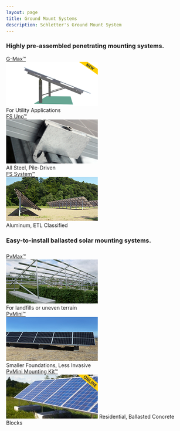 ```yaml
---
layout: page
title: Ground Mount Systems
description: Schletter's Ground Mount System
---    
```


<h3>Highly pre-assembled penetrating mounting systems.</h3>
<div class="row">
     <div class="col-md-4 system-options">
             <a href="gmax.html">G-Max™<br>
             <img src="images/groundmount/gmaxOutline2.png" width="250" height="120" alt="G-Max"></a><br>
             <span class="description">For Utility Applications</span>
        </div>

 <div class="col-md-4 system-options">  
            <a href="fs-uno.html">FS Uno™<br>
            <img src="images/groundmount/ground-mount-fs-uno.jpg" width="250" height="120" alt="FS Uno"></a><br>
            <span class="description">All Steel, Pile-Driven</span>
        </div>
 <div class="col-md-4 system-options">
            <a href="fs-system.html">FS System™<br>
            <img src="images/groundmount/ground-mount-fs-system.jpg" width="250" height="120" alt="FS System"></a><br>
            <span class="description">Aluminum, ETL Classified</span>
 </div>       
</div>
<div class="section"></div>
<h3> Easy-to-install ballasted solar mounting systems.</h3>
<div class="row" style="margin-top:25px">
       <div class="col-md-4 system-options">
            <a href="pvmax.html">PvMax™<br>
            <img src="images/groundmount/ground-mount-pvmax.jpg" width="250" height="120" alt="PvMax"></a><br>
            <span class="description">For landfills or uneven terrain</span></div>
        <div class="col-md-4 system-options"> 
            <a href="pvmini.html">PvMini™<br>
            <img src="images/groundmount/ground-mount-pvmini.jpg" width="250" height="120" alt="PvMini"></a><br>
             <span class="description">Smaller Foundations, Less Invasive</span></div>
        <div class="col-md-4 system-options">
            <a href="http://secure.schletter.us/mm5/merchant.mvc?Store_Code=S&amp;Screen=CTGY&amp;Category_Code=14">PvMini Mounting Kit™<br>
            <img src="images/groundmount/ground-mount-pvmini-kit.jpg" width="250" height="120" alt="PvMini"></a>
        <span class="description">Residential, Ballasted Concrete Blocks</span></div> 
</div>  
